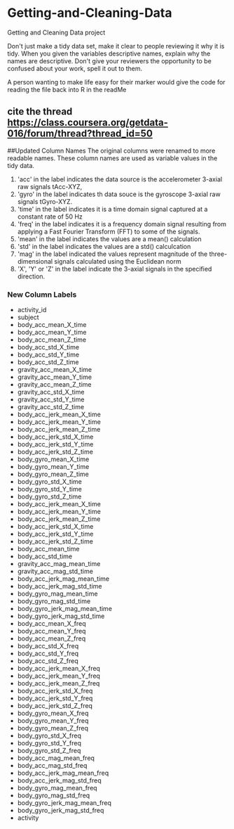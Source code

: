 Getting-and-Cleaning-Data
=========================

Getting and Cleaning Data project

Don't just make a tidy data set, make it clear to people reviewing it why it is tidy. When you given the variables descriptive names, explain why the names are descriptive. Don't give your reviewers the opportunity to be confused about your work, spell it out to them.

A person wanting to make life easy for their marker would give the code for reading the file back into R in the readMe

cite the thread https://class.coursera.org/getdata-016/forum/thread?thread_id=50
------------------------------------------
##Updated Column Names
The original columns were renamed to more readable names.  These column names are used as variable values in the tidy data.

1. 'acc' in the label indicates the data source is the accelerometer 3-axial raw signals tAcc-XYZ,
2. 'gyro' in the label indicates th data souce is the gyroscope 3-axial raw signals tGyro-XYZ.
3. 'time' in the label indicates it is a time domain signal captured at a constant rate of 50 Hz
4. 'freq' in the label indicates it is a frequency domain signal resulting from applying a Fast Fourier Transform (FFT) to some of the signals.
5. 'mean' in the label indicates the values are a mean() calculation
6. 'std' in the label indicates the values are a std() calculcation
7. 'mag' in the label indicated the values represent magnitude of the three-dimensional signals calculated using the Euclidean norm
8. 'X', 'Y' or 'Z' in the label indicate the 3-axial signals in the specified direction.

### New Column Labels
- activity_id
- subject
- body_acc_mean_X_time
- body_acc_mean_Y_time
- body_acc_mean_Z_time
- body_acc_std_X_time
- body_acc_std_Y_time
- body_acc_std_Z_time
- gravity_acc_mean_X_time
- gravity_acc_mean_Y_time
- gravity_acc_mean_Z_time
- gravity_acc_std_X_time
- gravity_acc_std_Y_time
- gravity_acc_std_Z_time
- body_acc_jerk_mean_X_time
- body_acc_jerk_mean_Y_time
- body_acc_jerk_mean_Z_time
- body_acc_jerk_std_X_time
- body_acc_jerk_std_Y_time
- body_acc_jerk_std_Z_time
- body_gyro_mean_X_time
- body_gyro_mean_Y_time
- body_gyro_mean_Z_time
- body_gyro_std_X_time
- body_gyro_std_Y_time
- body_gyro_std_Z_time
- body_acc_jerk_mean_X_time
- body_acc_jerk_mean_Y_time
- body_acc_jerk_mean_Z_time
- body_acc_jerk_std_X_time
- body_acc_jerk_std_Y_time
- body_acc_jerk_std_Z_time
- body_acc_mean_time
- body_acc_std_time
- gravity_acc_mag_mean_time
- gravity_acc_mag_std_time
- body_acc_jerk_mag_mean_time
- body_acc_jerk_mag_std_time
- body_gyro_mag_mean_time
- body_gyro_mag_std_time
- body_gyro_jerk_mag_mean_time
- body_gyro_jerk_mag_std_time
- body_acc_mean_X_freq
- body_acc_mean_Y_freq
- body_acc_mean_Z_freq
- body_acc_std_X_freq
- body_acc_std_Y_freq
- body_acc_std_Z_freq
- body_acc_jerk_mean_X_freq
- body_acc_jerk_mean_Y_freq
- body_acc_jerk_mean_Z_freq
- body_acc_jerk_std_X_freq
- body_acc_jerk_std_Y_freq
- body_acc_jerk_std_Z_freq
- body_gyro_mean_X_freq
- body_gyro_mean_Y_freq
- body_gyro_mean_Z_freq
- body_gyro_std_X_freq
- body_gyro_std_Y_freq
- body_gyro_std_Z_freq
- body_acc_mag_mean_freq
- body_acc_mag_std_freq
- body_acc_jerk_mag_mean_freq
- body_acc_jerk_mag_std_freq
- body_gyro_mag_mean_freq
- body_gyro_mag_std_freq
- body_gyro_jerk_mag_mean_freq
- body_gyro_jerk_mag_std_freq
- activity

